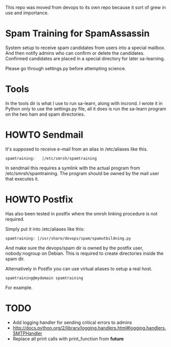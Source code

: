 This repo was moved from devops to its own repo because it sort of grew in use and importance. 

Spam Training for SpamAssassin
================

System setup to receive spam candidates from users into a special mailbox. And then notify admins who can confirm or delete the candidates. Confirmed candidates are placed in a special directory for later sa-learning. 

Please go through settings.py before attempting science. 

Tools
====

In the tools dir is what I use to run sa-learn, along with incrond. I wrote it in Python only to use the settings.py file, all it does is run the sa-learn program on the two ham and spam directories. 

HOWTO Sendmail
===========

It's supposed to receive e-mail from an alias in /etc/aliases like this. 

    spamtraining: 	|/etc/smrsh/spamtraining

In sendmail this requires a symlink with the actual program from /etc/smrsh/spamtraining. The program should be owned by the mail user that executes it. 

HOWTO Postfix
==========

Has also been tested in postfix where the smrsh linking procedure is not required. 

Simply put it into /etc/aliases like this:

	spamtraining: |/usr/share/devops/spam/spamutbildning.py

And make sure the devops/spam dir is owned by the postfix user, nobody:nogroup on Debian. This is required to create directories inside the spam dir. 

Alternatively in Postfix you can use virtual aliases to setup a real host. 

	spamtraining@mydomain spamtraining

For example. 

TODO
====

  * Add logging handler for sending critical errors to admins
  * http://docs.python.org/2/library/logging.handlers.html#logging.handlers.SMTPHandler
  * Replace all print calls with print\_function from __future__
